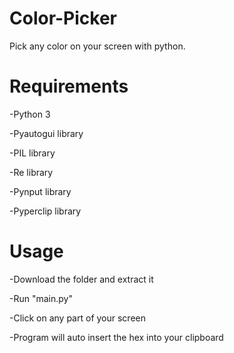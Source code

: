 # Color-Picker
Pick any color on your screen with python.

# Requirements

-Python 3

-Pyautogui library

-PIL library

-Re library

-Pynput library

-Pyperclip library

# Usage

-Download the folder and extract it

-Run "main.py"

-Click on any part of your screen

-Program will auto insert the hex into your clipboard
